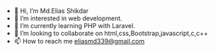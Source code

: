 - 👋 Hi, I’m Md.Elias Shikdar
- 👀 I’m interested in web development.
- 🌱 I’m currently learning PHP with Laravel.
- 💞️ I’m looking to collaborate on html,css,Bootstrap,javascript,c,c++
- 📫 How to reach me eliasmd339@gmail.com

<!---
Elias339/Elias339 is a ✨ special ✨ repository because its `README.md` (this file) appears on your GitHub profile.
You can click the Preview link to take a look at your changes.
--->
